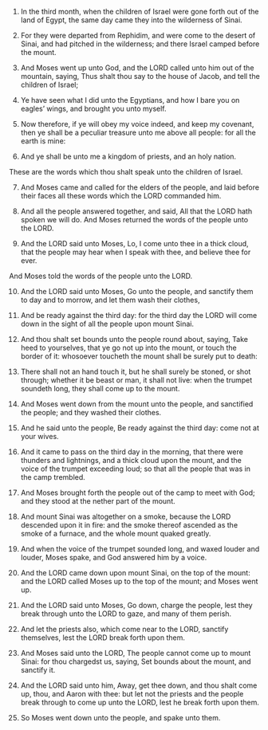 1. In the third month, when the children of Israel were gone forth
out of the land of Egypt, the same day came they into the wilderness
of Sinai.

2. For they were departed from Rephidim, and were come to the desert
of Sinai, and had pitched in the wilderness; and there Israel camped
before the mount.

3. And Moses went up unto God, and the LORD called unto him out of
the mountain, saying, Thus shalt thou say to the house of Jacob, and
tell the children of Israel;

4. Ye have seen what I did unto the
Egyptians, and how I bare you on eagles’ wings, and brought you unto
myself.

5. Now therefore, if ye will obey my voice indeed, and keep my
covenant, then ye shall be a peculiar treasure unto me above all
people: for all the earth is mine:

6. And ye shall be unto me a
kingdom of priests, and an holy nation.

These are the words which thou shalt speak unto the children of
Israel.

7. And Moses came and called for the elders of the people, and laid
before their faces all these words which the LORD commanded him.

8. And all the people answered together, and said, All that the LORD
hath spoken we will do. And Moses returned the words of the people
unto the LORD.

9. And the LORD said unto Moses, Lo, I come unto thee in a thick
cloud, that the people may hear when I speak with thee, and believe
thee for ever.

And Moses told the words of the people unto the LORD.

10. And the LORD said unto Moses, Go unto the people, and sanctify
them to day and to morrow, and let them wash their clothes,

11. And
be ready against the third day: for the third day the LORD will come
down in the sight of all the people upon mount Sinai.

12. And thou shalt set bounds unto the people round about, saying,
Take heed to yourselves, that ye go not up into the mount, or touch
the border of it: whosoever toucheth the mount shall be surely put to
death:

13. There shall not an hand touch it, but he shall surely be
stoned, or shot through; whether it be beast or man, it shall not
live: when the trumpet soundeth long, they shall come up to the mount.

14. And Moses went down from the mount unto the people, and
sanctified the people; and they washed their clothes.

15. And he said unto the people, Be ready against the third day:
come not at your wives.

16. And it came to pass on the third day in the morning, that there
were thunders and lightnings, and a thick cloud upon the mount, and
the voice of the trumpet exceeding loud; so that all the people that
was in the camp trembled.

17. And Moses brought forth the people out of the camp to meet with
God; and they stood at the nether part of the mount.

18. And mount Sinai was altogether on a smoke, because the LORD
descended upon it in fire: and the smoke thereof ascended as the smoke
of a furnace, and the whole mount quaked greatly.

19. And when the voice of the trumpet sounded long, and waxed louder
and louder, Moses spake, and God answered him by a voice.

20. And the LORD came down upon mount Sinai, on the top of the
mount: and the LORD called Moses up to the top of the mount; and Moses
went up.

21. And the LORD said unto Moses, Go down, charge the people, lest
they break through unto the LORD to gaze, and many of them perish.

22. And let the priests also, which come near to the LORD, sanctify
themselves, lest the LORD break forth upon them.

23. And Moses said unto the LORD, The people cannot come up to mount
Sinai: for thou chargedst us, saying, Set bounds about the mount, and
sanctify it.

24. And the LORD said unto him, Away, get thee down, and thou shalt
come up, thou, and Aaron with thee: but let not the priests and the
people break through to come up unto the LORD, lest he break forth
upon them.

25. So Moses went down unto the people, and spake unto them.